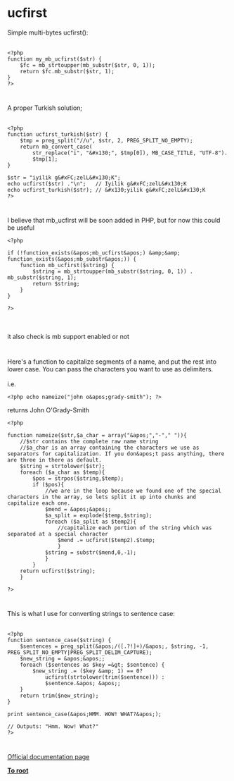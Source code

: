 # ucfirst



Simple multi-bytes ucfirst():<br><br>

```
<?php
function my_mb_ucfirst($str) {
    $fc = mb_strtoupper(mb_substr($str, 0, 1));
    return $fc.mb_substr($str, 1);
}
?>
```
  

#

A proper Turkish solution;<br><br>

```
<?php
function ucfirst_turkish($str) {
    $tmp = preg_split("//u", $str, 2, PREG_SPLIT_NO_EMPTY);
    return mb_convert_case(
        str_replace("i", "&#x130;", $tmp[0]), MB_CASE_TITLE, "UTF-8").
        $tmp[1];
}

$str = "iyilik g&#xFC;zelL&#x130;K";
echo ucfirst($str) ."\n";   // Iyilik g&#xFC;zelL&#x130;K
echo ucfirst_turkish($str); // &#x130;yilik g&#xFC;zelL&#x130;K
?>
```
  

#

I believe that mb_ucfirst will be soon added in PHP, but for now this could be useful<br>

```
<?php

if (!function_exists(&apos;mb_ucfirst&apos;) &amp;&amp; function_exists(&apos;mb_substr&apos;)) {
    function mb_ucfirst($string) {
        $string = mb_strtoupper(mb_substr($string, 0, 1)) . mb_substr($string, 1);
        return $string;
    }
}

?>
```
<br><br>it also check is mb support enabled or not  

#

Here&apos;s a function to capitalize segments of a name, and put the rest into lower case. You can pass the characters you want to use as delimiters.<br><br>i.e. 

```
<?php echo nameize("john o&apos;grady-smith"); ?>
```


returns John O&apos;Grady-Smith



```
<?php

function nameize($str,$a_char = array("&apos;","-"," ")){    
    //$str contains the complete raw name string
    //$a_char is an array containing the characters we use as separators for capitalization. If you don&apos;t pass anything, there are three in there as default.
    $string = strtolower($str);
    foreach ($a_char as $temp){
        $pos = strpos($string,$temp);
        if ($pos){
            //we are in the loop because we found one of the special characters in the array, so lets split it up into chunks and capitalize each one.
            $mend = &apos;&apos;;
            $a_split = explode($temp,$string);
            foreach ($a_split as $temp2){
                //capitalize each portion of the string which was separated at a special character
                $mend .= ucfirst($temp2).$temp;
                }
            $string = substr($mend,0,-1);
            }    
        }
    return ucfirst($string);
    }

?>
```
  

#

This is what I use for converting strings to sentence case:<br><br>

```
<?php
function sentence_case($string) {
    $sentences = preg_split(&apos;/([.?!]+)/&apos;, $string, -1, PREG_SPLIT_NO_EMPTY|PREG_SPLIT_DELIM_CAPTURE);
    $new_string = &apos;&apos;;
    foreach ($sentences as $key =&gt; $sentence) {
        $new_string .= ($key &amp; 1) == 0?
            ucfirst(strtolower(trim($sentence))) :
            $sentence.&apos; &apos;;
    }
    return trim($new_string);
}

print sentence_case(&apos;HMM. WOW! WHAT?&apos;);

// Outputs: "Hmm. Wow! What?"
?>
```
  

#

[Official documentation page](https://www.php.net/manual/en/function.ucfirst.php)

**[To root](/README.md)**